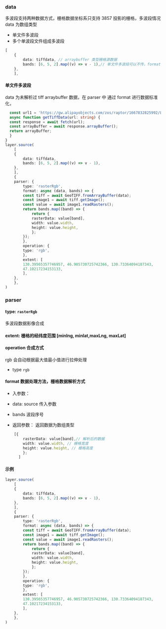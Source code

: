 ### data

多波段支持两种数据方式，栅格数据坐标系只支持 3857 投影的栅格，多波段情况 data 为数组类型

- 单文件多波段
- 多个单波段文件组成多波段

```ts
[
    {
        data: tiffdata, // arraybuffer 类型栅格源数据
        bands: [6, 5, 2].map((v) => v - 1),// 单文件多波段可以不传，format 函数使用
    },
    ],

```

#### 单文件多波段

data 为未解析过 tiff arraybuffer 数据，在 parser 中 通过 format 进行数据标准化，

```ts
  const url1 = 'https://gw.alipayobjects.com/zos/raptor/1667832825992/LC08_3857_clip_2.tif';
  async function getTiffData(url: string) {
  const response = await fetch(url);
  const arrayBuffer = await response.arrayBuffer();
  return arrayBuffer;
  }
}
layer.source(
    [
    {
        data: tiffdata,
        bands: [6, 5, 2].map((v) => v - 1),
    },
    ],
    {
    parser: {
        type: 'rasterRgb',
        format: async (data, bands) => {
        const tiff = await GeoTIFF.fromArrayBuffer(data);
        const image1 = await tiff.getImage();
        const value = await image1.readRasters();
        return bands.map((band) => {
            return {
            rasterData: value[band],
            width: value.width,
            height: value.height,
            };
        });
        },
        operation: {
        type: 'rgb',
        },
        extent: [
        130.39565357746957, 46.905730725742366, 130.73364094187343,
        47.10217234153133,
        ],
    },
    },
)

```

### parser

#### type: `rasterRgb`
  多波段数据影像合成
####  extent: 栅格的经纬度范围 [minlng, minlat,maxLng, maxLat]

####  operation 合成方式
 rgb 会自动根据最大值最小值进行拉伸处理
 
  - type `rgb`

#### format 数据处理方法，栅格数据解析方式
  
  - 入参数：
  - data: source 传入参数
  - bands 波段序号

-  返回参数：
    返回数据为数组类型
  ```ts
      [{
          rasterData: value[band],// 解析后的数据
          width: value.width, // 栅格宽度
          height: value.height, // 栅格高度
          };
        ]
  ```


#### 示例
```ts
layer.source(
    [
    {
        data: tiffdata,
        bands: [6, 5, 2].map((v) => v - 1),
    },
    ],
    {
    parser: {
        type: 'rasterRgb',
        format: async (data, bands) => {
        const tiff = await GeoTIFF.fromArrayBuffer(data);
        const image1 = await tiff.getImage();
        const value = await image1.readRasters();
        return bands.map((band) => {
            return {
            rasterData: value[band],
            width: value.width,
            height: value.height,
            };
        });
        },
        operation: {
        type: 'rgb',
        },
        extent: [
        130.39565357746957, 46.905730725742366, 130.73364094187343,
        47.10217234153133,
        ],
    },
    },
)
```